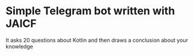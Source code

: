 # Simple Telegram bot written with JAICF

It asks 20 questions about Kotlin and then draws a conclusion about your knowledge
